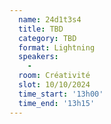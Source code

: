 ```yaml
---
  name: 24d1t3s4
  title: TBD
  category: TBD
  format: Lightning
  speakers: 
    - 
  room: Créativité
  slot: 10/10/2024
  time_start: '13h00'
  time_end: '13h15'
---
```

